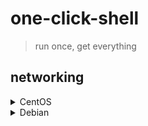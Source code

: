 # one-click-shell
> run once, get everything

## networking
<details>
  
  <summary>CentOS</summary>
  
  ```bash
  nmcli con add type ethernet ifname eth0 con-name con-eth0 ip4 10.0.0.100/24 gw4 10.0.0.254 ipv4.dns 223.5.5.5
  nmcli con reload
  nmcli up con-eth0
  ```

</details>
<details>
  
  <summary>Debian</summary>
  
  ```bash
  cat > "/etc/network/interfaces.d/eth0.cfg" <<EOF
  auto eth0
  iface eth0 inet static
    address 10.0.0.100
    netmask 255.255.255.0
    gateway 10.0.0.254
    dns.nameservers 223.5.5.5
  EOF
  ifup eth0
  ```

</details>
